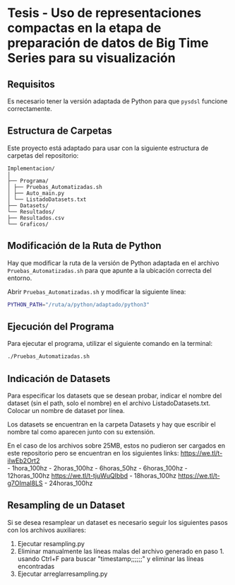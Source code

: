 # Tesis - Uso de representaciones compactas en la etapa de preparación de datos de Big Time Series para su visualización 

## Requisitos

Es necesario tener la versión adaptada de Python para que `pysdsl` funcione correctamente. 

## Estructura de Carpetas

Este proyecto está adaptado para usar con la siguiente estructura de carpetas del repositorio:
``````
Implementacion/
│
├── Programa/
│ ├── Pruebas_Automatizadas.sh
│ ├── Auto_main.py
│ └── ListadoDatasets.txt
├── Datasets/
└── Resultados/
├── Resultados.csv
└── Graficos/
``````


## Modificación de la Ruta de Python

Hay que modificar la ruta de la versión de Python adaptada en el archivo `Pruebas_Automatizadas.sh` para que apunte a la ubicación correcta del entorno.

Abrir `Pruebas_Automatizadas.sh` y modificar la siguiente línea:
```sh
PYTHON_PATH="/ruta/a/python/adaptado/python3"
```

## Ejecución del Programa

Para ejecutar el programa, utilizar el siguiente comando en la terminal:

```sh
./Pruebas_Automatizadas.sh
```

## Indicación de Datasets
Para especificar los datasets que se desean probar, indicar el nombre del dataset (sin el path, solo el nombre) en el archivo ListadoDatasets.txt. Colocar un nombre de dataset por línea.

Los datasets se encuentran en la carpeta Datasets y hay que escribir el nombre tal como aparecen junto con su extensión.

En el caso de los archivos sobre 25MB, estos no pudieron ser cargados en este repositorio pero se encuentran en los siguientes links:
    https://we.tl/t-iIwEb2Ort2  
        - 1hora_100hz
        - 2horas_100hz
        - 6horas_50hz
        - 6horas_100hz
        - 12horas_100hz
    https://we.tl/t-tjuWuQIbbd 
        - 18horas_100hz
    https://we.tl/t-g7OImal8LS
        - 24horas_100hz

## Resampling de un Dataset
Si se desea resamplear un dataset es necesario seguir los siguientes pasos con los archivos auxiliares:

1. Ejecutar resampling.py
2. Eliminar manualmente las líneas malas del archivo generado en paso 1. usando Ctrl+F para buscar "timestamp;;;;;;" y eliminar las líneas encontradas 
3. Ejecutar arreglarresampling.py

